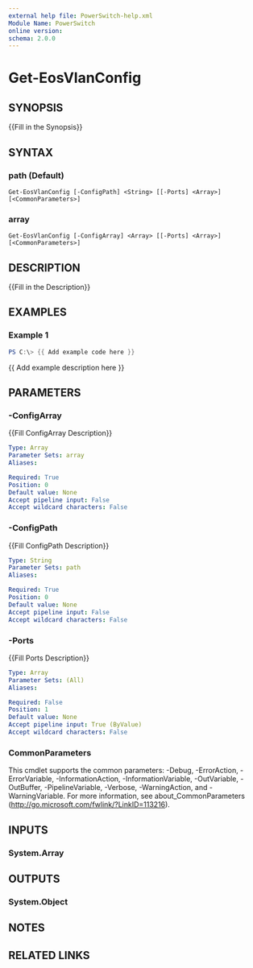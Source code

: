 ```yaml
---
external help file: PowerSwitch-help.xml
Module Name: PowerSwitch
online version:
schema: 2.0.0
---
```


# Get-EosVlanConfig

## SYNOPSIS
{{Fill in the Synopsis}}

## SYNTAX

### path (Default)
```
Get-EosVlanConfig [-ConfigPath] <String> [[-Ports] <Array>] [<CommonParameters>]
```

### array
```
Get-EosVlanConfig [-ConfigArray] <Array> [[-Ports] <Array>] [<CommonParameters>]
```

## DESCRIPTION
{{Fill in the Description}}

## EXAMPLES

### Example 1
```powershell
PS C:\> {{ Add example code here }}
```

{{ Add example description here }}

## PARAMETERS

### -ConfigArray
{{Fill ConfigArray Description}}

```yaml
Type: Array
Parameter Sets: array
Aliases:

Required: True
Position: 0
Default value: None
Accept pipeline input: False
Accept wildcard characters: False
```

### -ConfigPath
{{Fill ConfigPath Description}}

```yaml
Type: String
Parameter Sets: path
Aliases:

Required: True
Position: 0
Default value: None
Accept pipeline input: False
Accept wildcard characters: False
```

### -Ports
{{Fill Ports Description}}

```yaml
Type: Array
Parameter Sets: (All)
Aliases:

Required: False
Position: 1
Default value: None
Accept pipeline input: True (ByValue)
Accept wildcard characters: False
```

### CommonParameters
This cmdlet supports the common parameters: -Debug, -ErrorAction, -ErrorVariable, -InformationAction, -InformationVariable, -OutVariable, -OutBuffer, -PipelineVariable, -Verbose, -WarningAction, and -WarningVariable.
For more information, see about_CommonParameters (http://go.microsoft.com/fwlink/?LinkID=113216).

## INPUTS

### System.Array
## OUTPUTS

### System.Object
## NOTES

## RELATED LINKS
